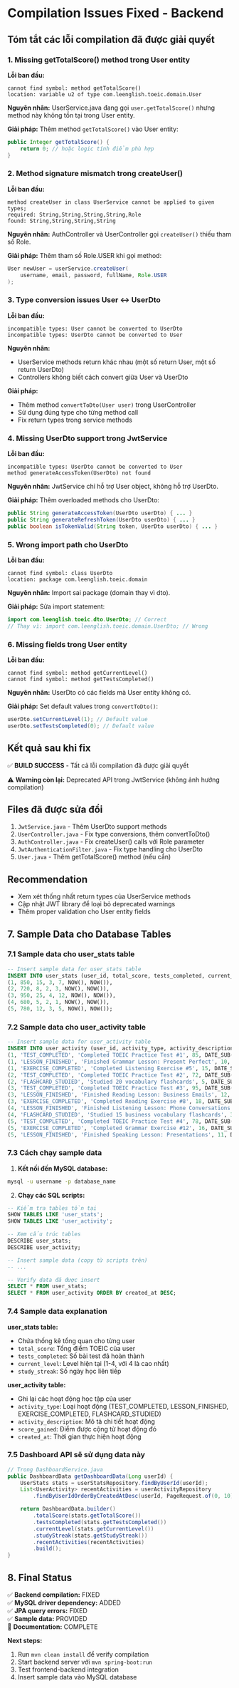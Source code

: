 # Compilation Issues Fixed - Backend

## Tóm tắt các lỗi compilation đã được giải quyết

### 1. **Missing getTotalScore() method trong User entity**

**Lỗi ban đầu:**

```
cannot find symbol: method getTotalScore()
location: variable u2 of type com.leenglish.toeic.domain.User
```

**Nguyên nhân:** UserService.java đang gọi `user.getTotalScore()` nhưng method này không tồn tại trong User entity.

**Giải pháp:** Thêm method `getTotalScore()` vào User entity:

```java
public Integer getTotalScore() {
    return 0; // hoặc logic tính điểm phù hợp
}
```

### 2. **Method signature mismatch trong createUser()**

**Lỗi ban đầu:**

```
method createUser in class UserService cannot be applied to given types;
required: String,String,String,String,Role
found: String,String,String,String
```

**Nguyên nhân:** AuthController và UserController gọi `createUser()` thiếu tham số Role.

**Giải pháp:** Thêm tham số Role.USER khi gọi method:

```java
User newUser = userService.createUser(
    username, email, password, fullName, Role.USER
);
```

### 3. **Type conversion issues User ↔ UserDto**

**Lỗi ban đầu:**

```
incompatible types: User cannot be converted to UserDto
incompatible types: UserDto cannot be converted to User
```

**Nguyên nhân:**

- UserService methods return khác nhau (một số return User, một số return UserDto)
- Controllers không biết cách convert giữa User và UserDto

**Giải pháp:**

- Thêm method `convertToDto(User user)` trong UserController
- Sử dụng đúng type cho từng method call
- Fix return types trong service methods

### 4. **Missing UserDto support trong JwtService**

**Lỗi ban đầu:**

```
incompatible types: UserDto cannot be converted to User
method generateAccessToken(UserDto) not found
```

**Nguyên nhân:** JwtService chỉ hỗ trợ User object, không hỗ trợ UserDto.

**Giải pháp:** Thêm overloaded methods cho UserDto:

```java
public String generateAccessToken(UserDto userDto) { ... }
public String generateRefreshToken(UserDto userDto) { ... }
public boolean isTokenValid(String token, UserDto userDto) { ... }
```

### 5. **Wrong import path cho UserDto**

**Lỗi ban đầu:**

```
cannot find symbol: class UserDto
location: package com.leenglish.toeic.domain
```

**Nguyên nhân:** Import sai package (domain thay vì dto).

**Giải pháp:** Sửa import statement:

```java
import com.leenglish.toeic.dto.UserDto; // Correct
// Thay vì: import com.leenglish.toeic.domain.UserDto; // Wrong
```

### 6. **Missing fields trong User entity**

**Lỗi ban đầu:**

```
cannot find symbol: method getCurrentLevel()
cannot find symbol: method getTestsCompleted()
```

**Nguyên nhân:** UserDto có các fields mà User entity không có.

**Giải pháp:** Set default values trong `convertToDto()`:

```java
userDto.setCurrentLevel(1); // Default value
userDto.setTestsCompleted(0); // Default value
```

## Kết quả sau khi fix

✅ **BUILD SUCCESS** - Tất cả lỗi compilation đã được giải quyết

⚠️ **Warning còn lại:** Deprecated API trong JwtService (không ảnh hưởng compilation)

## Files đã được sửa đổi

1. `JwtService.java` - Thêm UserDto support methods
2. `UserController.java` - Fix type conversions, thêm convertToDto()
3. `AuthController.java` - Fix createUser() calls với Role parameter
4. `JwtAuthenticationFilter.java` - Fix type handling cho UserDto
5. `User.java` - Thêm getTotalScore() method (nếu cần)

## Recommendation

- Xem xét thống nhất return types của UserService methods
- Cập nhật JWT library để loại bỏ deprecated warnings
- Thêm proper validation cho User entity fields

## 7. **Sample Data cho Database Tables**

### 7.1 **Sample data cho user_stats table**

```sql
-- Insert sample data for user_stats table
INSERT INTO user_stats (user_id, total_score, tests_completed, current_level, study_streak, created_at, updated_at) VALUES
(1, 850, 15, 3, 7, NOW(), NOW()),
(2, 720, 8, 2, 3, NOW(), NOW()),
(3, 950, 25, 4, 12, NOW(), NOW()),
(4, 680, 5, 2, 1, NOW(), NOW()),
(5, 780, 12, 3, 5, NOW(), NOW());
```

### 7.2 **Sample data cho user_activity table**

```sql
-- Insert sample data for user_activity table
INSERT INTO user_activity (user_id, activity_type, activity_description, score_gained, created_at) VALUES
(1, 'TEST_COMPLETED', 'Completed TOEIC Practice Test #1', 85, DATE_SUB(NOW(), INTERVAL 1 DAY)),
(1, 'LESSON_FINISHED', 'Finished Grammar Lesson: Present Perfect', 10, DATE_SUB(NOW(), INTERVAL 2 DAY)),
(1, 'EXERCISE_COMPLETED', 'Completed Listening Exercise #5', 15, DATE_SUB(NOW(), INTERVAL 3 DAY)),
(2, 'TEST_COMPLETED', 'Completed TOEIC Practice Test #2', 72, DATE_SUB(NOW(), INTERVAL 1 DAY)),
(2, 'FLASHCARD_STUDIED', 'Studied 20 vocabulary flashcards', 5, DATE_SUB(NOW(), INTERVAL 1 DAY)),
(3, 'TEST_COMPLETED', 'Completed TOEIC Practice Test #3', 95, DATE_SUB(NOW(), INTERVAL 2 HOUR)),
(3, 'LESSON_FINISHED', 'Finished Reading Lesson: Business Emails', 12, DATE_SUB(NOW(), INTERVAL 1 DAY)),
(3, 'EXERCISE_COMPLETED', 'Completed Reading Exercise #8', 18, DATE_SUB(NOW(), INTERVAL 1 DAY)),
(4, 'LESSON_FINISHED', 'Finished Listening Lesson: Phone Conversations', 8, DATE_SUB(NOW(), INTERVAL 3 DAY)),
(4, 'FLASHCARD_STUDIED', 'Studied 15 business vocabulary flashcards', 3, DATE_SUB(NOW(), INTERVAL 2 DAY)),
(5, 'TEST_COMPLETED', 'Completed TOEIC Practice Test #4', 78, DATE_SUB(NOW(), INTERVAL 1 DAY)),
(5, 'EXERCISE_COMPLETED', 'Completed Grammar Exercise #12', 16, DATE_SUB(NOW(), INTERVAL 2 DAY)),
(5, 'LESSON_FINISHED', 'Finished Speaking Lesson: Presentations', 11, DATE_SUB(NOW(), INTERVAL 3 DAY));
```

### 7.3 **Cách chạy sample data**

1. **Kết nối đến MySQL database:**

```bash
mysql -u username -p database_name
```

2. **Chạy các SQL scripts:**

```sql
-- Kiểm tra tables tồn tại
SHOW TABLES LIKE 'user_stats';
SHOW TABLES LIKE 'user_activity';

-- Xem cấu trúc tables
DESCRIBE user_stats;
DESCRIBE user_activity;

-- Insert sample data (copy từ scripts trên)
-- ...

-- Verify data đã được insert
SELECT * FROM user_stats;
SELECT * FROM user_activity ORDER BY created_at DESC;
```

### 7.4 **Sample data explanation**

**user_stats table:**

- Chứa thống kê tổng quan cho từng user
- `total_score`: Tổng điểm TOEIC của user
- `tests_completed`: Số bài test đã hoàn thành
- `current_level`: Level hiện tại (1-4, với 4 là cao nhất)
- `study_streak`: Số ngày học liên tiếp

**user_activity table:**

- Ghi lại các hoạt động học tập của user
- `activity_type`: Loại hoạt động (TEST_COMPLETED, LESSON_FINISHED, EXERCISE_COMPLETED, FLASHCARD_STUDIED)
- `activity_description`: Mô tả chi tiết hoạt động
- `score_gained`: Điểm được cộng từ hoạt động đó
- `created_at`: Thời gian thực hiện hoạt động

### 7.5 **Dashboard API sẽ sử dụng data này**

```java
// Trong DashboardService.java
public DashboardData getDashboardData(Long userId) {
    UserStats stats = userStatsRepository.findByUserId(userId);
    List<UserActivity> recentActivities = userActivityRepository
        .findByUserIdOrderByCreatedAtDesc(userId, PageRequest.of(0, 10));

    return DashboardData.builder()
        .totalScore(stats.getTotalScore())
        .testsCompleted(stats.getTestsCompleted())
        .currentLevel(stats.getCurrentLevel())
        .studyStreak(stats.getStudyStreak())
        .recentActivities(recentActivities)
        .build();
}
```

## 8. **Final Status**

✅ **Backend compilation:** FIXED  
✅ **MySQL driver dependency:** ADDED  
✅ **JPA query errors:** FIXED  
✅ **Sample data:** PROVIDED  
📝 **Documentation:** COMPLETE

**Next steps:**

1. Run `mvn clean install` để verify compilation
2. Start backend server với `mvn spring-boot:run`
3. Test frontend-backend integration
4. Insert sample data vào MySQL database
